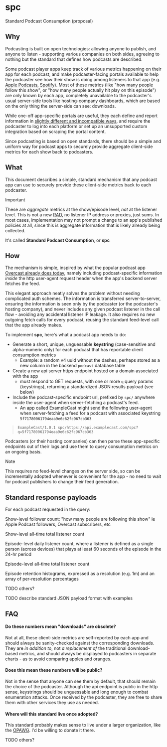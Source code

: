 # spc
Standard Podcast Consumption (proposal)

## Why

Podcasting is built on open technologies: allowing anyone to publish, and anyone to listen - supporting various companies on both sides, agreeing to nothing but the standard that defines how podcasts are described.

Some podcast player apps keep track of various metrics happening on their app for each podcast, and make podcaster-facing portals available to help the podcaster see how their show is doing among listeners to that app (e.g. [Apple Podcasts](https://podcasters.apple.com/support/833-manage-your-podcast), [Spotify](https://support.spotify.com/us/article/spotify-for-creators/)).  Most of these metrics (like "how many people follow this show", or "how many people actually hit play on this episode") are only known by each app, completely unavailable to the podcaster's usual server-side tools like hosting-company dashboards, which are based on the only thing the server-side can see: downloads.

While one-off app-specific portals are useful, they each define and report information in [slightly different and incompatible ways](https://wearebumper.com/blog/one-big-number-how-to-combine-audio-video-podcast-data-across-apple-spotify-and-youtube), and require the podcaster to log into each platform or set up an unsupported custom integration based on scraping the portal content.

Since podcasting is based on open standards, there should be a simple and uniform way for podcast apps to securely provide aggregate client-side metrics for each show back to podcasters.

## What

This document describes a simple, standard mechanism that any podcast app can use to securely provide these client-side metrics back to each podcaster.

> [!IMPORTANT]
> These are _aggregate_ metrics at the show/episode level, _not_ at the listener level.  This is not a new [RAD](https://www.npr.org/sections/npr-extra/2018/12/11/675250553/remote-audio-data-is-here), no listener IP address or proxies, just sums. In most cases, implementation may not prompt a change to an app's published policies at all, since this is aggregate information that is likely already being collected.

It's called **Standard Podcast Consumption**, or **spc**

## How

The mechanism is simple, inspired by what the popular podcast app [Overcast already does today](https://overcast.fm/podcasterinfo), namely including podcast-specific information _inside_ the http user-agent request header when the app's backend server fetches the feed.

This elegant approach neatly solves the problem without needing complicated auth schemes.  The information is transferred server-to-server, ensuring the information is seen only by the podcaster (or the podcaster's hosting company), and never includes any given podcast listener in the call flow - avoiding any accidental listener IP leakage.  It also requires no new outgoing fetch calls for every podcast, reusing the standard feed-level call that the app already makes.

To implement **spc**, here's what a podcast app needs to do:
- Generate a short, unique, unguessable **keystring** (case-sensitive and alpha-numeric only) for each podcast that has reportable client consumption metrics
  - Example: a random v4 uuid without the dashes, perhaps stored as a new column in the backend `podcast` database table
- Create a new api server https endpoint hosted on a domain associated with the app
  - must respond to GET requests, with one or more `q` query params (keystrings), returning a standardized JSON results payload (see below)
- Include the podcast-specific endpoint url, prefixed by `spc/` anywhere inside the user-agent when server-fetching a podcast's feed.
  - An app called ExampleCast might send the following user-agent when server-fetching a feed for a podcast with associated keystring `5f71780061794eaa9e6c62fc967cb363`

> `ExampleCast/1.0.1 spc/https://api.examplecast.com/spc?q=5f71780061794eaa9e6c62fc967cb363`

Podcasters (or their hosting companies) can then parse these app-specific endpoints out of their logs and use them to query consumption metrics on an ongoing basis.

> [!NOTE]
> This requires no feed-level changes on the server side, so can be incrementally adopted whenever is convenient for the app - no need to wait for podcast publishers to change their feed generation.

## Standard response payloads

For each podcast requested in the query:

Show-level follower count: "how many people are following this show" ie Apple Podcast followers, Overcast subscribers, etc

Show-level all-time total listener count

Episode-level daily listener count, where a listener is defined as a single person (across devices) that plays at least 60 seconds of the episode in the 24-hr period

Episode-level all-time total listener count

Episode retention histograms, expressed as a resolution (e.g. 1m) and an array of per-resolution percentages

TODO others?

TODO describe standard JSON payload format with examples

## FAQ

#### Do these numbers mean "downloads" are obsolete? ####

Not at all, these client-side metrics are self-reported by each app and should always be sanity-checked against the corresponding downloads.  They are _in addition to_, not _a replacement of_ the traditional download-based metrics, and should always be displayed to podcasters in separate charts - as to avoid comparing apples and oranges.

#### Does this mean these numbers will be public? ####

Not in the sense that anyone can see them by default, that should remain the choice of the podcaster.  Although the api endpoint is public in the http sense, keystrings should be unguessable and long enough to combat enumeration attacks.  Once received by the podcaster, they are free to share them with other services they use as needed.

#### Where will this standard live once adopted? ####

This standard probably makes sense to live under a larger organization, like the [OPAWG](https://github.com/opawg).  I'd be willing to donate it there.

TODO others?
